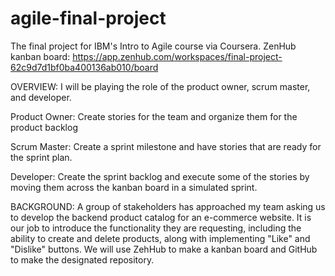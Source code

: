 # agile-final-project
The final project for IBM's Intro to Agile course via Coursera.
ZenHub kanban board:
https://app.zenhub.com/workspaces/final-project-62c9d7d1bf0ba400136ab010/board

OVERVIEW:
I will be playing the role of the product owner, scrum master, and developer.

  Product Owner: Create stories for the team and organize them for the product backlog

  Scrum Master: Create a sprint milestone and have stories that are ready for the sprint plan.

  Developer: Create the sprint backlog and execute some of the stories by moving them across the kanban board in a simulated sprint.

BACKGROUND:
A group of stakeholders has approached my team asking us to develop the backend product catalog for an e-commerce website.  It is our job to introduce the functionality they are requesting, including the ability to create and delete products, along with implementing "Like" and "Dislike" buttons.  We will use ZehHub to make a kanban board and GitHub to make the designated repository.
